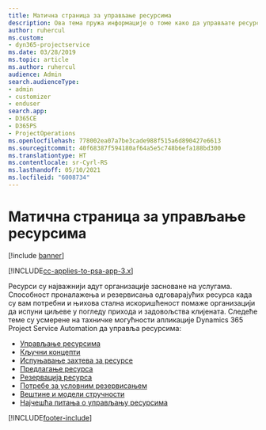 ```yaml
---
title: Матична страница за управљање ресурсима
description: Ова тема пружа информације о томе како да управљате ресурсима.
author: ruhercul
ms.custom:
- dyn365-projectservice
ms.date: 03/28/2019
ms.topic: article
ms.author: ruhercul
audience: Admin
search.audienceType:
- admin
- customizer
- enduser
search.app:
- D365CE
- D365PS
- ProjectOperations
ms.openlocfilehash: 778002ea07a7be3cade988f515a6d890427e6613
ms.sourcegitcommit: 40f68387f594180af64a5e5c748b6efa188bd300
ms.translationtype: HT
ms.contentlocale: sr-Cyrl-RS
ms.lasthandoff: 05/10/2021
ms.locfileid: "6008734"
---
```

# <a name="resource-management-home-page"></a>Матична страница за управљање ресурсима

[!include [banner](../includes/psa-now-project-operations.md)]

[!INCLUDE[cc-applies-to-psa-app-3.x](../includes/cc-applies-to-psa-app-3x.md)]

Ресурси су најважнији адут организације засноване на услугама. Способност проналажења и резервисања одговарајућих ресурса када су вам потребни и њихова стална искоришћеност помаже организацији да испуни циљеве у погледу прихода и задовољства клијената. Следеће теме су усмерене на тахничке могућности апликације Dynamics 365 Project Service Automation да управља ресурсима:

- [Управљање ресурсима](manage-resources.md)
- [Кључни концепти](reports-key-concepts.md)
- [Испуњавање захтева за ресурсе](resource-management-fulfill-requests.md)
- [Предлагање ресурса](resource-management-propose-resources.md)
- [Резервација ресурса](resource-management-book-resources-scheduleboard.md)
- [Потребе за условним резервисањем](resource-management-softbook-requirements.md)
- [Вештине и модели стручности](resource-management-skills-proficiency.md)
- [Најчешћа питања о управљању ресурсима](resource-management-faq.md)


[!INCLUDE[footer-include](../includes/footer-banner.md)]